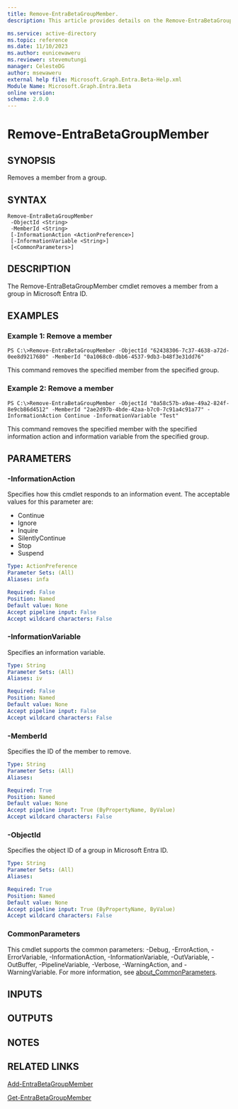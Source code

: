 ```yaml
---
title: Remove-EntraBetaGroupMember.
description: This article provides details on the Remove-EntraBetaGroupMember command.

ms.service: active-directory
ms.topic: reference
ms.date: 11/10/2023
ms.author: eunicewaweru
ms.reviewer: stevemutungi
manager: CelesteDG
author: msewaweru
external help file: Microsoft.Graph.Entra.Beta-Help.xml
Module Name: Microsoft.Graph.Entra.Beta
online version:
schema: 2.0.0
---
```


# Remove-EntraBetaGroupMember

## SYNOPSIS
Removes a member from a group.

## SYNTAX

```
Remove-EntraBetaGroupMember 
 -ObjectId <String> 
 -MemberId <String> 
 [-InformationAction <ActionPreference>]
 [-InformationVariable <String>] 
 [<CommonParameters>]
```

## DESCRIPTION
The Remove-EntraBetaGroupMember cmdlet removes a member from a group in Microsoft Entra ID.

## EXAMPLES

### Example 1: Remove a member
```
PS C:\>Remove-EntraBetaGroupMember -ObjectId "62438306-7c37-4638-a72d-0ee8d9217680" -MemberId "0a1068c0-dbb6-4537-9db3-b48f3e31dd76"
```

This command removes the specified member from the specified group.

### Example 2: Remove a member
```
PS C:\>Remove-EntraBetaGroupMember -ObjectId "0a58c57b-a9ae-49a2-824f-8e9cb86d4512" -MemberId "2ae2d97b-4bde-42aa-b7c0-7c91a4c91a77" -InformationAction Continue -InformationVariable "Test"
```

This command removes the specified member with the specified information action and information variable from the specified group.

## PARAMETERS

### -InformationAction
Specifies how this cmdlet responds to an information event.
The acceptable values for this parameter are:

- Continue
- Ignore
- Inquire
- SilentlyContinue
- Stop
- Suspend

```yaml
Type: ActionPreference
Parameter Sets: (All)
Aliases: infa

Required: False
Position: Named
Default value: None
Accept pipeline input: False
Accept wildcard characters: False
```

### -InformationVariable
Specifies an information variable.

```yaml
Type: String
Parameter Sets: (All)
Aliases: iv

Required: False
Position: Named
Default value: None
Accept pipeline input: False
Accept wildcard characters: False
```

### -MemberId
Specifies the ID of the member to remove.

```yaml
Type: String
Parameter Sets: (All)
Aliases:

Required: True
Position: Named
Default value: None
Accept pipeline input: True (ByPropertyName, ByValue)
Accept wildcard characters: False
```

### -ObjectId
Specifies the object ID of a group in Microsoft Entra ID.

```yaml
Type: String
Parameter Sets: (All)
Aliases:

Required: True
Position: Named
Default value: None
Accept pipeline input: True (ByPropertyName, ByValue)
Accept wildcard characters: False
```

### CommonParameters
This cmdlet supports the common parameters: -Debug, -ErrorAction, -ErrorVariable, -InformationAction, -InformationVariable, -OutVariable, -OutBuffer, -PipelineVariable, -Verbose, -WarningAction, and -WarningVariable. For more information, see [about_CommonParameters](http://go.microsoft.com/fwlink/?LinkID=113216).

## INPUTS

## OUTPUTS

## NOTES

## RELATED LINKS

[Add-EntraBetaGroupMember]()

[Get-EntraBetaGroupMember]()

